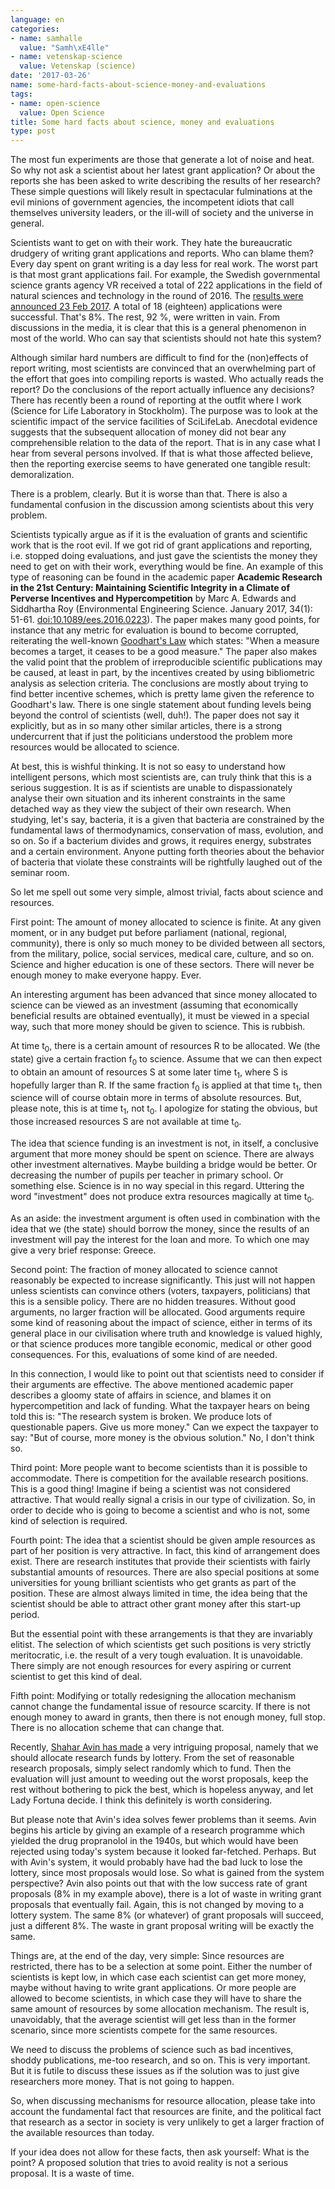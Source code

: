 ```yaml
---
language: en
categories:
- name: samhalle
  value: "Samh\xE4lle"
- name: vetenskap-science
  value: Vetenskap (science)
date: '2017-03-26'
name: some-hard-facts-about-science-money-and-evaluations
tags:
- name: open-science
  value: Open Science
title: Some hard facts about science, money and evaluations
type: post
---
```

The most fun experiments are those that generate a lot of noise and heat. So why not ask a scientist about her latest grant application? Or about the reports she has been asked to write describing the results of her research? These simple questions will likely result in spectacular fulminations at the evil minions of government agencies, the incompetent idiots that call themselves university leaders, or the ill-will of society and the universe in general.

Scientists want to get on with their work. They hate the bureaucratic drudgery of writing grant applications and reports. Who can blame them? Every day spent on grant writing is a day less for real work. The worst part is that most grant applications fail. For example, the Swedish governmental science grants agency VR received a total of 222 applications in the field of natural sciences and technology in the round of 2016. The [results were announced 23 Feb 2017](http://www.vr.se/forskningsfinansiering/bidragsbeslut/naturvetenskapochteknikvetenskap.4.627d38da1574f3eb0713e5d4.html). A total of 18 (eighteen) applications were successful. That's 8%. The rest, 92 %, were written in vain. From discussions in the media, it is clear that this is a general phenomenon in most of the world. Who can say that scientists should not hate this system?



Although similar hard numbers are difficult to find for the (non)effects of report writing, most scientists are convinced that an overwhelming part of the effort that goes into compiling reports is wasted. Who actually reads the report? Do the conclusions of the report actually influence any decisions? There has recently been a round of reporting at the outfit where I work (Science for Life Laboratory in Stockholm). The purpose was to look at the scientific impact of the service facilities of SciLifeLab. Anecdotal evidence suggests that the subsequent allocation of money did not bear any comprehensible relation to the data of the report. That is in any case what I hear from several persons involved. If that is what those affected believe, then the reporting exercise seems to have generated one tangible result: demoralization.

There is a problem, clearly. But it is worse than that. There is also a fundamental confusion in the discussion among scientists about this very problem.

Scientists typically argue as if it is the evaluation of grants and scientific work that is the root evil. If we got rid of grant applications and reporting, i.e. stopped doing evaluations, and just gave the scientists the money they need to get on with their work, everything would be fine. An example of this type of reasoning can be found in the  academic paper **Academic Research in the 21st Century: Maintaining Scientific Integrity in a Climate of Perverse Incentives and Hypercompetition** by Marc A. Edwards and Siddhartha Roy (Environmental Engineering Science. January 2017, 34(1): 51-61. [doi:10.1089/ees.2016.0223](http://online.liebertpub.com/doi/abs/10.1089/ees.2016.0223)). The paper makes many good points, for instance that any metric for evaluation is bound to become corrupted, reiterating the well-known [Goodhart's Law](https://en.wikipedia.org/wiki/Goodhart%27s_law) which states: "When a measure becomes a target, it ceases to be a good measure." The paper also makes the valid point that the problem of irreproducible scientific publications may be caused, at least in part, by the incentives created by using bibliometric analysis as selection criteria. The conclusions are mostly about trying to find better incentive schemes, which is pretty lame given the reference to Goodhart's law. There is one single statement about funding levels being beyond the control of scientists (well, duh!). The paper does not say it explicitly, but as in so many other similar articles, there is a strong undercurrent that if just the politicians understood the problem more resources would be allocated to science.

At best, this is wishful thinking. It is not so easy to understand how intelligent persons, which most scientists are, can truly think that this is a serious suggestion. It is as if scientists are unable to dispassionately analyse their own situation and its inherent constraints in the same detached way as they view the subject of their own research. When studying, let's say, bacteria, it is a given that bacteria are constrained by the fundamental laws of thermodynamics, conservation of mass, evolution, and so on. So if a bacterium divides and grows, it requires energy, substrates and a certain environment. Anyone putting forth theories about the behavior of bacteria that violate these constraints will be rightfully laughed out of the seminar room.

So let me spell out some very simple, almost trivial, facts about science and resources.

First point: The amount of money allocated to science is finite. At any given moment, or in any budget put before parliament (national, regional, community), there is only so much money to be divided between all sectors, from the military, police, social services, medical care, culture, and so on. Science and higher education is one of these sectors. There will never be enough money to make everyone happy. Ever.

An interesting argument has been advanced that since money allocated to science can be viewed as an investment (assuming that economically beneficial results are obtained eventually), it must be viewed in a special way, such that more money should be given to science. This is rubbish.

At time t<sub>0</sub>, there is a certain amount of resources R to be allocated. We (the state) give a certain fraction f<sub>0</sub> to science. Assume that we can then expect to obtain an amount of resources S at some later time t<sub>1</sub>, where S is hopefully larger than R. If the same fraction f<sub>0</sub> is applied at that time t<sub>1</sub>, then science will of course obtain more in terms of absolute resources. But, please note, this is at time t<sub>1</sub>, not t<sub>0</sub>. I apologize for stating the obvious, but those increased resources S are not available at time t<sub>0</sub>.

The idea that science funding is an investment is not, in itself, a conclusive argument that more money should be spent on science. There are always other investment alternatives. Maybe building a bridge would be better. Or decreasing the number of pupils per teacher in primary school. Or something else. Science is in no way special in this regard. Uttering the word "investment" does not produce extra resources magically at time t<sub>0</sub>.

As an aside: the investment argument is often used in combination with the idea that we (the state) should borrow the money, since the results of an investment will pay the interest for the loan and more. To which one may give a very brief response: Greece.

Second point: The fraction of money allocated to science cannot reasonably be expected to increase significantly. This just will not happen unless scientists can convince others (voters, taxpayers, politicians) that this is a sensible policy. There are no hidden treasures. Without good arguments, no larger fraction will be allocated. Good arguments require some kind of reasoning about the impact of science, either in terms of its general place in our civilisation where truth and knowledge is valued highly, or that science produces more tangible economic, medical or other good consequences. For this, evaluations of some kind of are needed.

In this connection, I would like to point out that scientists need to consider if their arguments are effective. The above mentioned academic paper describes a gloomy state of affairs in science, and blames it on hypercompetition and lack of funding. What the taxpayer hears on being told this is: "The research system is broken. We produce lots of questionable papers. Give us more money." Can we expect the taxpayer to say: "But of course, more money is the obvious solution." No, I don't think so.

Third point: More people want to become scientists than it is possible to accommodate. There is competition for the available research positions. This is a good thing! Imagine if being a scientist was not considered attractive. That would really signal a crisis in our type of civilization. So, in order to decide who is going to become a scientist and who is not, some kind of selection is required.

Fourth point: The idea that a scientist should be given ample resources as part of her position is very attractive. In fact, this kind of arrangement does exist. There are research institutes that provide their scientists with fairly substantial amounts of resources. There are also special positions at some universities for young brilliant scientists who get grants as part of the position. These are almost always limited in time, the idea being that the scientist should be able to attract other grant money after this start-up period.

But the essential point with these arrangements is that they are invariably elitist. The selection of which scientists get such positions is very strictly meritocratic, i.e. the result of a very tough evaluation. It is unavoidable. There simply are not enough resources for every aspiring or current scientist to get this kind of deal.

Fifth point: Modifying or totally redesigning the allocation mechanism cannot change the fundamental issue of resource scarcity. If there is not enough money to award in grants, then there is not enough money, full stop. There is no allocation scheme that can change that.

Recently, [Shahar Avin has made](https://aeon.co/ideas/science-funding-is-a-gamble-so-lets-give-out-money-by-lottery) a very intriguing proposal, namely that we should allocate research funds by lottery. From the set of reasonable research proposals, simply select randomly which to fund. Then the evaluation will just amount to weeding out the worst proposals, keep the rest without bothering to pick the best, which is hopeless anyway, and let Lady Fortuna decide. I think this definitely is worth considering.

But please note that Avin's idea solves fewer problems than it seems. Avin begins his article by giving an example of a research programme which yielded the drug propranolol in the 1940s, but which would have been rejected using today's system because it looked far-fetched. Perhaps. But with Avin's system, it would probably have had the bad luck to lose the lottery, since most proposals would lose. So what is gained from the system perspective? Avin also points out that with the low success rate of grant proposals (8% in my example above), there is a lot of waste in writing grant proposals that eventually fail. Again, this is not changed by moving to a lottery system. The same 8% (or whatever) of grant proposals will succeed, just a different 8%. The waste in grant proposal writing will be exactly the same.

Things are, at the end of the day, very simple: Since resources are restricted, there has to be a selection at some point. Either the number of scientists is kept low, in which case each scientist can get more money, maybe without having to write grant applications. Or more people are allowed to become scientists, in which case they will have to share the same amount of resources by some allocation mechanism. The result is, unavoidably, that the average scientist will get less than in the former scenario, since more scientists compete for the same resources.

We need to discuss the problems of science such as bad incentives, shoddy publications, me-too research, and so on. This is very important. But it is futile to discuss these issues as if the solution was to just give researchers more money. That is not going to happen.

So, when discussing mechanisms for resource allocation, please take into account the fundamental fact that resources are finite, and the political fact that research as a sector in society is very unlikely to get a larger fraction of the available resources than today.

If your idea does not allow for these facts, then ask yourself: What is the point? A proposed solution that tries to avoid reality is not a serious proposal. It is a waste of time.

